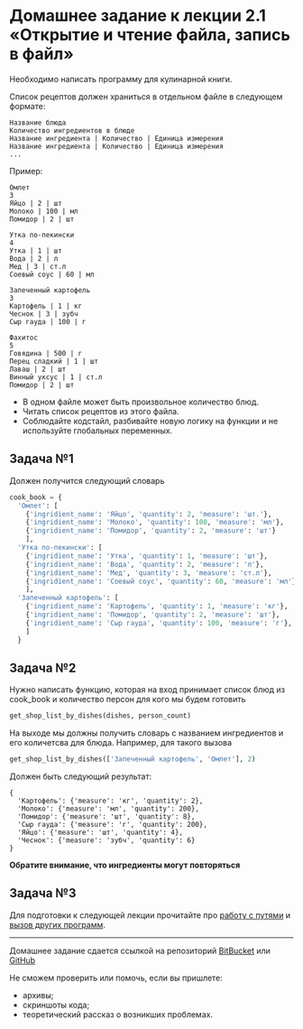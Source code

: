 # Домашнее задание к лекции 2.1 «Открытие и чтение файла, запись в файл»

Необходимо написать программу для кулинарной книги.

Список рецептов должен храниться в отдельном файле в следующем формате:
```
Название блюда
Kоличество ингредиентов в блюде
Название ингредиента | Количество | Единица измерения
Название ингредиента | Количество | Единица измерения
...
```

Пример:
```
Омлет
3
Яйцо | 2 | шт
Молоко | 100 | мл
Помидор | 2 | шт

Утка по-пекински
4
Утка | 1 | шт
Вода | 2 | л
Мед | 3 | ст.л
Соевый соус | 60 | мл

Запеченный картофель
3
Картофель | 1 | кг
Чеснок | 3 | зубч
Сыр гауда | 100 | г

Фахитос
5
Говядина | 500 | г
Перец сладкий | 1 | шт
Лаваш | 2 | шт
Винный уксус | 1 | ст.л
Помидор | 2 | шт
```

* В одном файле может быть произвольное количество блюд.
* Читать список рецептов из этого файла.
* Соблюдайте кодстайл, разбивайте новую логику на функции и не используйте глобальных переменных.

## Задача №1
Должен получится следующий словарь
```python
cook_book = {
  'Омлет': [
    {'ingridient_name': 'Яйцо', 'quantity': 2, 'measure': 'шт.'},
    {'ingridient_name': 'Молоко', 'quantity': 100, 'measure': 'мл'},
    {'ingridient_name': 'Помидор', 'quantity': 2, 'measure': 'шт'}
    ],
  'Утка по-пекински': [
    {'ingridient_name': 'Утка', 'quantity': 1, 'measure': 'шт'},
    {'ingridient_name': 'Вода', 'quantity': 2, 'measure': 'л'},
    {'ingridient_name': 'Мед', 'quantity': 3, 'measure': 'ст.л'},
    {'ingridient_name': 'Соевый соус', 'quantity': 60, 'measure': 'мл'}
    ],
  'Запеченный картофель': [
    {'ingridient_name': 'Картофель', 'quantity': 1, 'measure': 'кг'},
    {'ingridient_name': 'Помидор', 'quantity': 2, 'measure': 'шт'},
    {'ingridient_name': 'Сыр гауда', 'quantity': 100, 'measure': 'г'},
    ]
  }
```

## Задача №2
Нужно написать функцию, которая на вход принимает список блюд из cook_book и количество персон для кого мы будем готовить
```python
get_shop_list_by_dishes(dishes, person_count)
```
На выходе мы должны получить словарь с названием ингредиентов и его количетсва для блюда.
Например, для такого вызова
```python
get_shop_list_by_dishes(['Запеченный картофель', 'Омлет'], 2)
```
Должен быть следующий результат:
```
{
  'Картофель': {'measure': 'кг', 'quantity': 2},
  'Молоко': {'measure': 'мл', 'quantity': 200},
  'Помидор': {'measure': 'шт', 'quantity': 8},
  'Сыр гауда': {'measure': 'г', 'quantity': 200},
  'Яйцо': {'measure': 'шт', 'quantity': 4},
  'Чеснок': {'measure': 'зубч', 'quantity': 6}
}
```
**Обратите внимание, что ингредиенты могут повторяться**

## Задача №3
Для подготовки к следующей лекции прочитайте про [работу с путями](https://pythonworld.ru/moduli/modul-os-path.html)
и [вызов других программ](https://pythonworld.ru/moduli/modul-subprocess.html).

---
Домашнее задание сдается ссылкой на репозиторий [BitBucket](https://bitbucket.org/) или [GitHub](https://github.com/)

Не сможем проверить или помочь, если вы пришлете:
* архивы;
* скриншоты кода;
* теоретический рассказ о возникших проблемах.